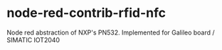 # node-red-contrib-rfid-nfc
Node red abstraction of NXP's PN532. Implemented for Galileo board / SIMATIC IOT2040
